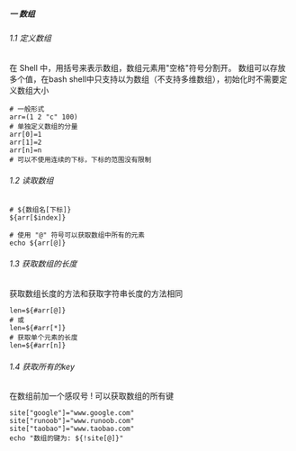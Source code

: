 ##### 一 数组
###### 1.1 定义数组
在 Shell 中，用括号来表示数组，数组元素用"空格"符号分割开。
数组可以存放多个值，在bash shell中只支持以为数组（不支持多维数组），初始化时不需要定义数组大小
```shell
# 一般形式
arr=(1 2 "c" 100)
# 单独定义数组的分量
arr[0]=1
arr[1]=2
arr[n]=n
# 可以不使用连续的下标，下标的范围没有限制
```

###### 1.2 读取数组
```shell
# ${数组名[下标]}
${arr[$index]}

# 使用 "@" 符号可以获取数组中所有的元素
echo ${arr[@]}
```

###### 1.3 获取数组的长度
获取数组长度的方法和获取字符串长度的方法相同
```shell
len=${#arr[@]}
# 或
len=${#arr[*]}
# 获取单个元素的长度
len=${#arr[n]}
```

###### 1.4 获取所有的key
在数组前加一个感叹号 ! 可以获取数组的所有键
```shell
site["google"]="www.google.com"
site["runoob"]="www.runoob.com"
site["taobao"]="www.taobao.com"
echo "数组的键为: ${!site[@]}"
```
